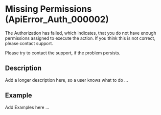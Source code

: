# Missing Permissions (ApiError_Auth_000002)

The Authorization has failed, which indicates, that you do not have enough 
permissions assigned to execute the action. If you think this is not correct, 
please contact support.

Please try to contact the support, if the problem persists.

## Description

Add a longer description here, so a user knows what to do ...

## Example

Add Examples here ...